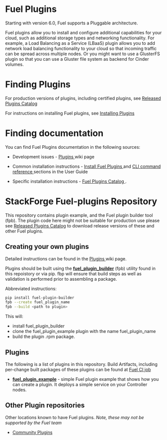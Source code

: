 Fuel Plugins
============
Starting with version 6.0, Fuel supports a Pluggable architecture.

Fuel plugins allow you to install and configure additional capabilities for
your cloud, such as additional storage types and networking functionality.
For example, a Load Balancing as a Service (LBaaS) plugin allows you to add
network load balancing functionality to your cloud so that incoming traffic
can be spread across multiple nodes.  Or you might want to use a GlusterFS
plugin so that you can use a Gluster file system as backend for Cinder
volumes.

Finding Plugins
===============

For production versions of plugins, including certified plugins, see
[Released Plugins Catalog](https://www.fuel-infra.org/plugins/catalog.html "Released Plugins Catalog")

For instructions on installing Fuel plugins, see
[Installing Plugins](https://wiki.openstack.org/wiki/Fuel/Plugins#Installation_procedure "Installing Plugins")

Finding documentation
=====================

You can find Fuel Plugins documentation in the following sources:

* Development issues - [ Plugins ](http://wiki.openstack.org/Fuel/Plugins "Plugins") wiki page

* Common installation instructions -
  [ Install Fuel Plugins ](http://docs.mirantis.com/openstack/fuel/fuel-7.0/user-guide.html#install-fuel-plugins "Install Fuel Plugins")
  and [ CLI command reference ](http://docs.mirantis.com/openstack/fuel/fuel-7.0/user-guide.html#fuel-plugins-cli "CLI command reference") sections in the User Guide

* Specific installation instructions -
  [ Fuel Plugins Catalog ](https://software.mirantis.com/download-mirantis-openstack-fuel-plug-ins/ "Fuel Plugins Catalog").


StackForge Fuel-plugins Repository
==================================

This repository contains plugin example, and the Fuel plugin builder tool
(fpb). The plugin code here might not be suitable for production use please
see [Released Plugins Catalog](https://www.fuel-infra.org/plugins/catalog.html "Released Plugins Catalog")
to download release versions of these and other Fuel plugins.


Creating your own plugins
-------------------------

Detailed instructions can be found in the [ Plugins ](http://wiki.openstack.org/Fuel/Plugins "Plugins") wiki page.


Plugins should be built using the
**[fuel_plugin_builder](fuel_plugin_builder)** (fpb) utility found in this
repoistory or via pip. fbp will ensure that build steps as well as validation
is performed prior to assembling a package.

Abbreviated instructions:

```bash
pip install fuel-plugin-builder
fpb --create fuel_plugin_name
fpb --build <path to plugin>
```

This will:
* install fuel_plugin_builder
* clone the fuel_plugin_example plugin with the name fuel_plugin_name
* build the plugin .rpm package.

Plugins
-------

The following is a list of plugins in this repository. Build Artifacts,
including per-change built packages of these plugins can be found at
[Fuel CI job]( https://fuel-jenkins.mirantis.com/job/stackforge-master-fuel-plugins/ "Fuel CI job")

* **[fuel_plugin_example](fuel_plugin_example)** - simple Fuel plugin example
that shows how you can create a plugin. It deploys a simple service on your Controller nodes.

Other Plugin repositories
-------------------------
Other locations known to have Fuel plugins. *Note, these may not be supported
by the Fuel team*

* [Community Plugins](https://github.com/stackforge/?query=fuel-plugin "Community Plugins")
